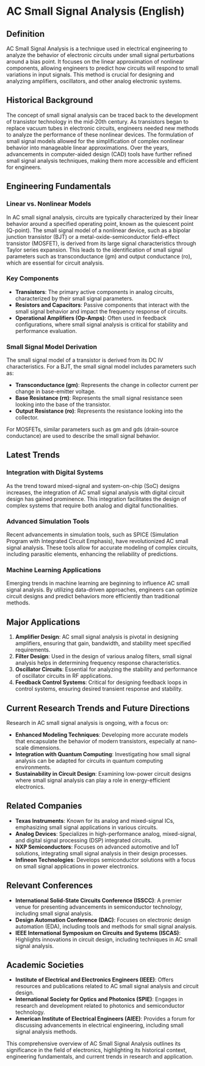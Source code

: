 # AC Small Signal Analysis (English)

## Definition

AC Small Signal Analysis is a technique used in electrical engineering to analyze the behavior of electronic circuits under small signal perturbations around a bias point. It focuses on the linear approximation of nonlinear components, allowing engineers to predict how circuits will respond to small variations in input signals. This method is crucial for designing and analyzing amplifiers, oscillators, and other analog electronic systems.

## Historical Background

The concept of small signal analysis can be traced back to the development of transistor technology in the mid-20th century. As transistors began to replace vacuum tubes in electronic circuits, engineers needed new methods to analyze the performance of these nonlinear devices. The formulation of small signal models allowed for the simplification of complex nonlinear behavior into manageable linear approximations. Over the years, advancements in computer-aided design (CAD) tools have further refined small signal analysis techniques, making them more accessible and efficient for engineers.

## Engineering Fundamentals

### Linear vs. Nonlinear Models

In AC small signal analysis, circuits are typically characterized by their linear behavior around a specified operating point, known as the quiescent point (Q-point). The small signal model of a nonlinear device, such as a bipolar junction transistor (BJT) or a metal-oxide-semiconductor field-effect transistor (MOSFET), is derived from its large signal characteristics through Taylor series expansion. This leads to the identification of small signal parameters such as transconductance (gm) and output conductance (ro), which are essential for circuit analysis.

### Key Components

- **Transistors**: The primary active components in analog circuits, characterized by their small signal parameters.
- **Resistors and Capacitors**: Passive components that interact with the small signal behavior and impact the frequency response of circuits.
- **Operational Amplifiers (Op-Amps)**: Often used in feedback configurations, where small signal analysis is critical for stability and performance evaluation.

### Small Signal Model Derivation

The small signal model of a transistor is derived from its DC IV characteristics. For a BJT, the small signal model includes parameters such as:

- **Transconductance (gm)**: Represents the change in collector current per change in base-emitter voltage.
- **Base Resistance (rπ)**: Represents the small signal resistance seen looking into the base of the transistor.
- **Output Resistance (ro)**: Represents the resistance looking into the collector.

For MOSFETs, similar parameters such as gm and gds (drain-source conductance) are used to describe the small signal behavior.

## Latest Trends

### Integration with Digital Systems

As the trend toward mixed-signal and system-on-chip (SoC) designs increases, the integration of AC small signal analysis with digital circuit design has gained prominence. This integration facilitates the design of complex systems that require both analog and digital functionalities.

### Advanced Simulation Tools

Recent advancements in simulation tools, such as SPICE (Simulation Program with Integrated Circuit Emphasis), have revolutionized AC small signal analysis. These tools allow for accurate modeling of complex circuits, including parasitic elements, enhancing the reliability of predictions.

### Machine Learning Applications

Emerging trends in machine learning are beginning to influence AC small signal analysis. By utilizing data-driven approaches, engineers can optimize circuit designs and predict behaviors more efficiently than traditional methods.

## Major Applications

1. **Amplifier Design**: AC small signal analysis is pivotal in designing amplifiers, ensuring that gain, bandwidth, and stability meet specified requirements.
2. **Filter Design**: Used in the design of various analog filters, small signal analysis helps in determining frequency response characteristics.
3. **Oscillator Circuits**: Essential for analyzing the stability and performance of oscillator circuits in RF applications.
4. **Feedback Control Systems**: Critical for designing feedback loops in control systems, ensuring desired transient response and stability.

## Current Research Trends and Future Directions

Research in AC small signal analysis is ongoing, with a focus on:

- **Enhanced Modeling Techniques**: Developing more accurate models that encapsulate the behavior of modern transistors, especially at nano-scale dimensions.
- **Integration with Quantum Computing**: Investigating how small signal analysis can be adapted for circuits in quantum computing environments.
- **Sustainability in Circuit Design**: Examining low-power circuit designs where small signal analysis can play a role in energy-efficient electronics.

## Related Companies

- **Texas Instruments**: Known for its analog and mixed-signal ICs, emphasizing small signal applications in various circuits.
- **Analog Devices**: Specializes in high-performance analog, mixed-signal, and digital signal processing (DSP) integrated circuits.
- **NXP Semiconductors**: Focuses on advanced automotive and IoT solutions, integrating small signal analysis in their design processes.
- **Infineon Technologies**: Develops semiconductor solutions with a focus on small signal applications in power electronics.

## Relevant Conferences

- **International Solid-State Circuits Conference (ISSCC)**: A premier venue for presenting advancements in semiconductor technology, including small signal analysis.
- **Design Automation Conference (DAC)**: Focuses on electronic design automation (EDA), including tools and methods for small signal analysis.
- **IEEE International Symposium on Circuits and Systems (ISCAS)**: Highlights innovations in circuit design, including techniques in AC small signal analysis.

## Academic Societies

- **Institute of Electrical and Electronics Engineers (IEEE)**: Offers resources and publications related to AC small signal analysis and circuit design.
- **International Society for Optics and Photonics (SPIE)**: Engages in research and development related to photonics and semiconductor technology.
- **American Institute of Electrical Engineers (AIEE)**: Provides a forum for discussing advancements in electrical engineering, including small signal analysis methods.

This comprehensive overview of AC Small Signal Analysis outlines its significance in the field of electronics, highlighting its historical context, engineering fundamentals, and current trends in research and application.